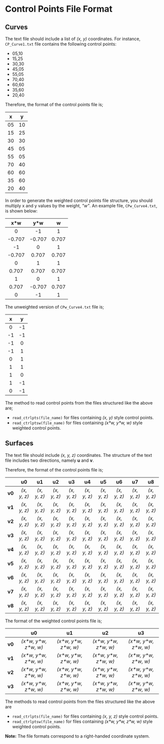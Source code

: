 # Control Points File Format

## Curves

The text file should include a list of _(x, y)_ coordinates. For instance, `CP_Curve1.txt` file contains the following control points:

* 05,10
* 15,25
* 30,30
* 45,05
* 55,05
* 70,40
* 60,60
* 35,60
* 20,40

Therefore, the format of the control points file is;

| x  | y  |
| :---: | :---: |
| 05 | 10 |
| 15 | 25 |
| 30 | 30 |
| 45 | 05 |
| 55 | 05 |
| 70 | 40 |
| 60 | 60 |
| 35 | 60 |
| 20 | 40 |

In order to generate the weighted control points file structure, you should multiply x and y values by the weight, _"w"_. An example file, `CPw_Curve4.txt`, is shown below:

| x\*w | y\*w | w |
| :---: | :---: | :---: |
| 0 | -1 | 1 |
| -0.707 | -0.707 | 0.707 |
| -1 | 0 | 1 |
| -0.707 | 0.707 | 0.707 |
| 0 | 1 | 1 |
| 0.707 | 0.707 | 0.707 |
| 1 | 0 | 1 |
| 0.707 | -0.707 | 0.707 |
| 0 | -1 | 1| 

The unweighted version of `CPw_Curve4.txt` file is;

| x  | y  |
| :---: | :---: |
| 0 | -1 |
| -1 | -1 |
| -1 | 0 |
| -1 | 1 |
| 0 | 1 |
| 1 | 1 |
| 1 | 0 |
| 1 | -1 |
| 0 | -1 |

The method to read control points from the files structured like the above are;

* `read_ctrlpts(file_name)` for files containing _(x, y)_ style control points.
* `read_ctrlptsw(file_name)` for files containing _(x\*w, y\*w, w)_ style weighted control points.

## Surfaces

The text file should include _(x, y, z)_ coordinates. The structure of the text file includes two directions, namely **u** and **v**.

Therefore, the format of the control points file is;

| | u0 | u1 | u2 | u3 | u4 | u5 | u6 | u7 | u8 |
| :---: | :---: | :---: | :---: | :---: | :---: | :---: | :---: | :---: | :---: |
| **v0** | _(x, y, z)_ | _(x, y, z)_ | _(x, y, z)_ | _(x, y, z)_ | _(x, y, z)_ | _(x, y, z)_ | _(x, y, z)_ | _(x, y, z)_ | _(x, y, z)_ |
| **v1** | _(x, y, z)_ | _(x, y, z)_ | _(x, y, z)_ | _(x, y, z)_ | _(x, y, z)_ | _(x, y, z)_ | _(x, y, z)_ | _(x, y, z)_ | _(x, y, z)_ |
| **v2** | _(x, y, z)_ | _(x, y, z)_ | _(x, y, z)_ | _(x, y, z)_ | _(x, y, z)_ | _(x, y, z)_ | _(x, y, z)_ | _(x, y, z)_ | _(x, y, z)_ |
| **v3** | _(x, y, z)_ | _(x, y, z)_ | _(x, y, z)_ | _(x, y, z)_ | _(x, y, z)_ | _(x, y, z)_ | _(x, y, z)_ | _(x, y, z)_ | _(x, y, z)_ |
| **v4** | _(x, y, z)_ | _(x, y, z)_ | _(x, y, z)_ | _(x, y, z)_ | _(x, y, z)_ | _(x, y, z)_ | _(x, y, z)_ | _(x, y, z)_ | _(x, y, z)_ |
| **v5** | _(x, y, z)_ | _(x, y, z)_ | _(x, y, z)_ | _(x, y, z)_ | _(x, y, z)_ | _(x, y, z)_ | _(x, y, z)_ | _(x, y, z)_ | _(x, y, z)_ |
| **v6** | _(x, y, z)_ | _(x, y, z)_ | _(x, y, z)_ | _(x, y, z)_ | _(x, y, z)_ | _(x, y, z)_ | _(x, y, z)_ | _(x, y, z)_ | _(x, y, z)_ |
| **v7** | _(x, y, z)_ | _(x, y, z)_ | _(x, y, z)_ | _(x, y, z)_ | _(x, y, z)_ | _(x, y, z)_ | _(x, y, z)_ | _(x, y, z)_ | _(x, y, z)_ |
| **v8** | _(x, y, z)_ | _(x, y, z)_ | _(x, y, z)_ | _(x, y, z)_ | _(x, y, z)_ | _(x, y, z)_ | _(x, y, z)_ | _(x, y, z)_ | _(x, y, z)_ |

The format of the weighted control points file is;

| | u0 | u1 | u2 | u3 |
| :---: | :---: | :---: | :---: | :---: |
| **v0** | _(x\*w, y\*w, z\*w, w)_ | _(x\*w, y\*w, z\*w, w)_ | _(x\*w, y\*w, z\*w, w)_ | _(x\*w, y\*w, z\*w, w)_ | 
| **v1** | _(x\*w, y\*w, z\*w, w)_ | _(x\*w, y\*w, z\*w, w)_ | _(x\*w, y\*w, z\*w, w)_ | _(x\*w, y\*w, z\*w, w)_ | 
| **v2** | _(x\*w, y\*w, z\*w, w)_ | _(x\*w, y\*w, z\*w, w)_ | _(x\*w, y\*w, z\*w, w)_ | _(x\*w, y\*w, z\*w, w)_ | 
| **v3** | _(x\*w, y\*w, z\*w, w)_ | _(x\*w, y\*w, z\*w, w)_ | _(x\*w, y\*w, z\*w, w)_ | _(x\*w, y\*w, z\*w, w)_ |

The methods to read control points from the files structured like the above are

* `read_ctrlpts(file_name)` for files containing _(x, y, z)_ style control points.
* `read_ctrlptsw(file_name)` for files containing _(x\*w, y\*w, z\*w, w)_ style weighted control points.

**Note:** The file formats correspond to a right-handed coordinate system.
